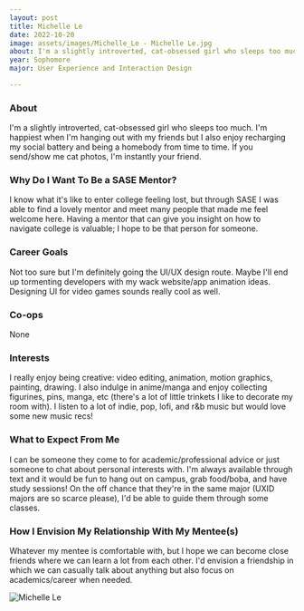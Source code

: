 ```yaml
---
layout: post
title: Michelle Le 
date: 2022-10-20
image: assets/images/Michelle_Le - Michelle Le.jpg
about: I'm a slightly introverted, cat-obsessed girl who sleeps too much. I'm happiest when I'm hanging out with my friends but I also enjoy recharging my social battery and being a homebody from time to time. If you send/show me cat photos, I'm instantly your friend. 
year: Sophomore
major: User Experience and Interaction Design

---
```


### About

I'm a slightly introverted, cat-obsessed girl who sleeps too much. I'm happiest when I'm hanging out with my friends but I also enjoy recharging my social battery and being a homebody from time to time. If you send/show me cat photos, I'm instantly your friend. 

### Why Do I Want To Be a SASE Mentor?

I know what it's like to enter college feeling lost, but through SASE I was able to find a lovely mentor and meet many people that made me feel welcome here. Having a mentor that can give you insight on how to navigate college is valuable; I hope to be that person for someone. 

### Career Goals

Not too sure but I'm definitely going the UI/UX design route. Maybe I'll end up tormenting developers with my wack website/app animation ideas. Designing UI for video games sounds really cool as well. 

### Co-ops

None

### Interests

I really enjoy being creative: video editing, animation, motion graphics, painting, drawing. I also indulge in anime/manga and enjoy collecting figurines, pins, manga, etc (there's a lot of little trinkets I like to decorate my room with). I listen to a lot of indie, pop, lofi, and r&b music but would love some new music recs!

### What to Expect From Me

I can be someone they come to for academic/professional advice or just someone to chat about personal interests with. I'm always available through text and it would be fun to hang out on campus, grab food/boba, and have study sessions! On the off chance that they're in the same major (UXID majors are so scarce please), I'd be able to guide them through some classes. 

### How I Envision My Relationship With My Mentee(s) 

Whatever my mentee is comfortable with, but I hope we can become close friends where we can learn a lot from each other. I'd envision a friendship in which we can casually talk about anything but also focus on academics/career when needed. 

<div class="text-center my-5">
    <img src="https://sase-drexel.github.io/mentorship-2021/assets/images/Michelle_Le.jpg" alt="Michelle Le" class="rounded post-img" />
</div>
